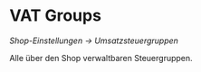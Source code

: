 # VAT Groups

*Shop-Einstellungen → Umsatzsteuergruppen*

Alle über den Shop verwaltbaren Steuergruppen. 